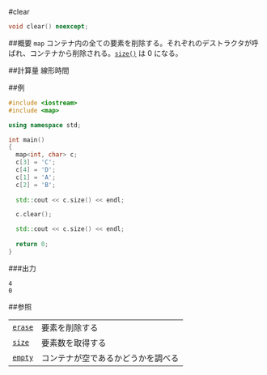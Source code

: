 #clear
```cpp
void clear() noexcept;
```

##概要
`map` コンテナ内の全ての要素を削除する。それぞれのデストラクタが呼ばれ、コンテナから削除される。[`size()`](./size.md) は 0 になる。


##計算量
線形時間


##例
```cpp
#include <iostream>
#include <map>

using namespace std;

int main() 
{
  map<int, char> c;
  c[3] = 'C';
  c[4] = 'D';
  c[1] = 'A';
  c[2] = 'B';
  
  std::cout << c.size() << endl;

  c.clear();

  std::cout << c.size() << endl;
  
  return 0;
}
```

###出力
```
4
0
```

##参照

| | |
|-------------------------------------------------------------------------------------|-----------------------------------------------------|
| [`erase`](./erase.md) | 要素を削除する |
| [`size`](./size.md) | 要素数を取得する |
| [`empty`](./empty.md) | コンテナが空であるかどうかを調べる |



